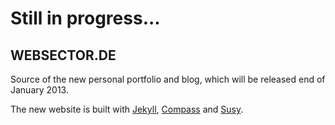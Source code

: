 # Still in progress...

## WEBSECTOR.DE

Source of the new personal portfolio and blog, which will be released end of January 2013.

The new website is built with [Jekyll](http://jekyllrb.com/), [Compass](compass-style.org) and [Susy](susy.oddbird.net).